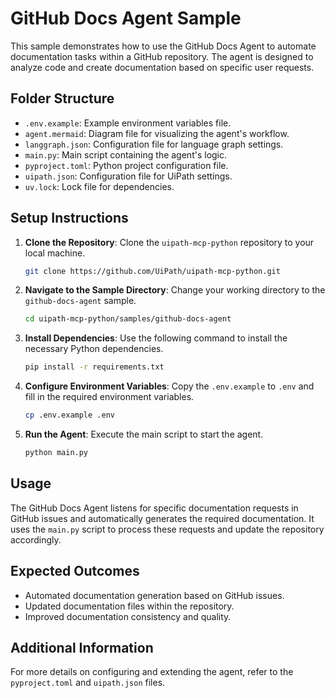 # GitHub Docs Agent Sample

This sample demonstrates how to use the GitHub Docs Agent to automate documentation tasks within a GitHub repository. The agent is designed to analyze code and create documentation based on specific user requests.

## Folder Structure

- `.env.example`: Example environment variables file.
- `agent.mermaid`: Diagram file for visualizing the agent's workflow.
- `langgraph.json`: Configuration file for language graph settings.
- `main.py`: Main script containing the agent's logic.
- `pyproject.toml`: Python project configuration file.
- `uipath.json`: Configuration file for UiPath settings.
- `uv.lock`: Lock file for dependencies.

## Setup Instructions

1. **Clone the Repository**: Clone the `uipath-mcp-python` repository to your local machine.

   ```bash
   git clone https://github.com/UiPath/uipath-mcp-python.git
   ```

2. **Navigate to the Sample Directory**: Change your working directory to the `github-docs-agent` sample.

   ```bash
   cd uipath-mcp-python/samples/github-docs-agent
   ```

3. **Install Dependencies**: Use the following command to install the necessary Python dependencies.

   ```bash
   pip install -r requirements.txt
   ```

4. **Configure Environment Variables**: Copy the `.env.example` to `.env` and fill in the required environment variables.

   ```bash
   cp .env.example .env
   ```

5. **Run the Agent**: Execute the main script to start the agent.

   ```bash
   python main.py
   ```

## Usage

The GitHub Docs Agent listens for specific documentation requests in GitHub issues and automatically generates the required documentation. It uses the `main.py` script to process these requests and update the repository accordingly.

## Expected Outcomes

- Automated documentation generation based on GitHub issues.
- Updated documentation files within the repository.
- Improved documentation consistency and quality.

## Additional Information

For more details on configuring and extending the agent, refer to the `pyproject.toml` and `uipath.json` files.
